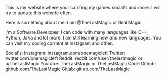 This is my website where your can fing my games social's and more.
I will try to update this website often.


Here is something about me:
I am @TheLastMagic or Real Magic

I'm a Software Developer.
I can code with many languages like C++, Python, Java and lot more.
I am still learning new and new languages.
You can visit my coding content at instagram and other.

Social's:
Instagram: instagram.com/onemagicleft
Twitter: twitter.com/onemagicleft
Reddit: reddit.com/user/thelastmagic or u/TheLastMagic
Youtube: TheLastMagic or TheLastMagic Code
Github: github.com/TheLastMagic
Gitlab: gitlab.com/TheLastMagic
